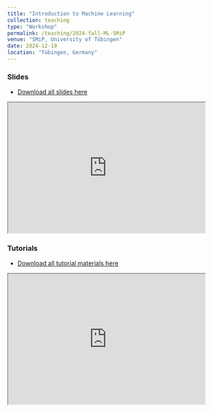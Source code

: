 ```yaml
---
title: "Introduction to Machine Learning"
collection: teaching
type: "Workshop"
permalink: /teaching/2024-fall-ML-SMiP
venue: "SMiP, University of Tübingen"
date: 2024-12-19
location: "Tübingen, Germany"
---
```


<!-- {% include base_path %} -->

<!-- naive password protection -->
<script>
    const password = "smip24";

    document.addEventListener("DOMContentLoaded", function() {
        const userPassword = prompt("Enter password to access this page:");
        if (userPassword !== password) {
            document.body.innerHTML = "<h1>Access denied</h1>";
        }
    });
</script>


### Slides

- <a href="https://drive.google.com/drive/folders/1-t7K_oENLJ54192cjvTejiuZXjPfsJXv?usp=drive_link">Download all slides here</a>

<iframe src="https://drive.google.com/embeddedfolderview?id=1-t7K_oENLJ54192cjvTejiuZXjPfsJXv#list" style="width:90%; height:300px;"></iframe>


### Tutorials

- <a href="https://drive.google.com/drive/folders/10EiREBfzM1-9niTGqHaFZlasS8-dqRF0?usp=drive_link">Download all tutorial materials here</a>

<iframe src="https://drive.google.com/embeddedfolderview?id=10EiREBfzM1-9niTGqHaFZlasS8-dqRF0#list" style="width:90%; height:300px;"></iframe>
